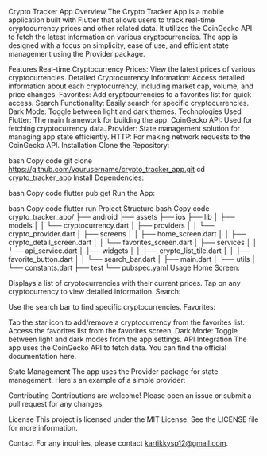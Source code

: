 Crypto Tracker App
Overview
The Crypto Tracker App is a mobile application built with Flutter that allows users to track real-time cryptocurrency prices and other related data. It utilizes the CoinGecko API to fetch the latest information on various cryptocurrencies. The app is designed with a focus on simplicity, ease of use, and efficient state management using the Provider package.

Features
Real-time Cryptocurrency Prices: View the latest prices of various cryptocurrencies.
Detailed Cryptocurrency Information: Access detailed information about each cryptocurrency, including market cap, volume, and price changes.
Favorites: Add cryptocurrencies to a favorites list for quick access.
Search Functionality: Easily search for specific cryptocurrencies.
Dark Mode: Toggle between light and dark themes.
Technologies Used
Flutter: The main framework for building the app.
CoinGecko API: Used for fetching cryptocurrency data.
Provider: State management solution for managing app state efficiently.
HTTP: For making network requests to the CoinGecko API.
Installation
Clone the Repository:

bash
Copy code
git clone https://github.com/yourusername/crypto_tracker_app.git
cd crypto_tracker_app
Install Dependencies:

bash
Copy code
flutter pub get
Run the App:

bash
Copy code
flutter run
Project Structure
bash
Copy code
crypto_tracker_app/
├── android
├── assets
├── ios
├── lib
│   ├── models
│   │   └── cryptocurrency.dart
│   ├── providers
│   │   └── crypto_provider.dart
│   ├── screens
│   │   ├── home_screen.dart
│   │   ├── crypto_detail_screen.dart
│   │   └── favorites_screen.dart
│   ├── services
│   │   └── api_service.dart
│   ├── widgets
│   │   ├── crypto_list_tile.dart
│   │   ├── favorite_button.dart
│   │   └── search_bar.dart
│   ├── main.dart
│   └── utils
│       └── constants.dart
├── test
└── pubspec.yaml
Usage
Home Screen:

Displays a list of cryptocurrencies with their current prices.
Tap on any cryptocurrency to view detailed information.
Search:

Use the search bar to find specific cryptocurrencies.
Favorites:

Tap the star icon to add/remove a cryptocurrency from the favorites list.
Access the favorites list from the favorites screen.
Dark Mode:
Toggle between light and dark modes from the app settings.
API Integration
The app uses the CoinGecko API to fetch data. You can find the official documentation here.

State Management
The app uses the Provider package for state management. Here's an example of a simple provider:

Contributing
Contributions are welcome! Please open an issue or submit a pull request for any changes.

License
This project is licensed under the MIT License. See the LICENSE file for more information.

Contact
For any inquiries, please contact kartikkysp12@gmail.com.
